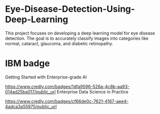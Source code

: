# Eye-Disease-Detection-Using-Deep-Learning

This project focuses on developing a deep learning model for eye disease detection. The goal is to accurately classify images into categories like normal, cataract, glaucoma, and diabetic retinopathy.

# IBM badge
 Getting Started with Enterprise-grade AI
 
 
 https://www.credly.com/badges/1dfa9596-526a-4c8b-aa93-014ad25ba017/public_url
 Enterprise Data Science in Practice

 https://www.credly.com/badges/cf66de0c-7621-4167-aee4-4adca3a55975/public_url
